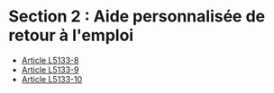 # Section 2 : Aide personnalisée de retour à l'emploi &#13;
&#13;


* [Article L5133-8](./LEGIARTI000019869177.md)
* [Article L5133-9](./LEGIARTI000019869173.md)
* [Article L5133-10](./LEGIARTI000019869171.md)
